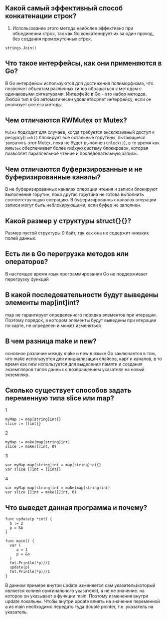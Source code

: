## Какой самый эффективный способ конкатенации строк?

1. Использование этого метода наиболее эффективно при объединении строк, так как Go конкатенирует их за один проход, без создания промежуточных строк.

```
strings.Join()
```

## Что такое интерфейсы, как они применяются в Go?

В Go интерфейсы используются для достижения полиморфизма, что позволяет объектам различных типов обращаться к методам с одинаковыми сигнатурами. Интерфейс в Go - это набор методов. Любой тип в Go автоматически удовлетворяет интерфейсу, если он реализует все его методы.

## Чем отличаются RWMutex от Mutex?

`Mutex` подходит для случаев, когда требуется эксклюзивный доступ к ресурсу(`Lock()` блокирует все остальные горутины, пытающиеся захватить этот Mutex, пока не будет выполнен `Unlock()`), в то время как `RWMutex` обеспечивает более гибкую систему блокировок, которая позволяет параллельное чтение и последовательную запись.

## Чем отличаются буферизированные и не буферизированные каналы?

В не буферизированных каналах операции чтения и записи блокируют выполнение горутин, пока другая горутина не готова выполнить соответствующую операцию. В буферизированных каналах операции записи могут быть неблокирующими, если буфер не заполнен.

## Какой размер у структуры struct{}{}?

Размер пустой структуры 0 байт, так как она не содержит никаких полей данных.

## Есть ли в Go перегрузка методов или операторов?

В настоящее время язык программирования Go не поддерживает перегрузку функций

## В какой последовательности будут выведены элементы map[int]int?

map не гарантирует определенного порядка элементов при итерации. Поэтому порядок, в котором элементы будут выведены при итерации по карте, не определен и может изменяться

## В чем разница make и new?

основное различие между make и new в языке Go заключается в том, что make используется для инициализации слайсов, карт и каналов, в то время как new используется для выделения памяти и создания экземпляров типов данных с возвращением указателя на новый экземпляр.

## Сколько существует способов задать переменную типа slice или map?

1

```
myMap := map[string]int{}
slice := []int{}
```

2

```
myMap := make(map[string]int)
slice := make([]int, 0)

```

3

```
var myMap map[string]int = map[string]int{}
var slice []int = []int{}
```

4

```
var myMap map[string]int = make(map[string]int)
var slice []int = make([]int, 0)
```

## Что выведет данная программа и почему?

```
func update(p *int) {
  b := 2
  p = &b
}

func main() {
  var (
     a = 1
     p = &a
  )
  fmt.Println(*p)//1
  update(p)
  fmt.Println(*p)//1
}
```

В данном примере внутри update изменяется сам указатель(который является копией оригинального указателя), а не не значение. на которое он указывает в функции main. Поэтому изменения внутри update локальны. Чтобы внутри update влиять на значение переменной a из main необходимо передать туда double pointer, т.е. указатель на указатель.

